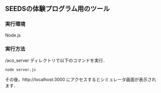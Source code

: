 ## SEEDSの体験プログラム用のツール

### 実行環境

Node.js

### 実行方法

/aco\_server ディレクトリで以下のコマンドを実行．

	node server.js

その後，http://localhost:3000 にアクセスするとシミュレータ画面が表示されます．
